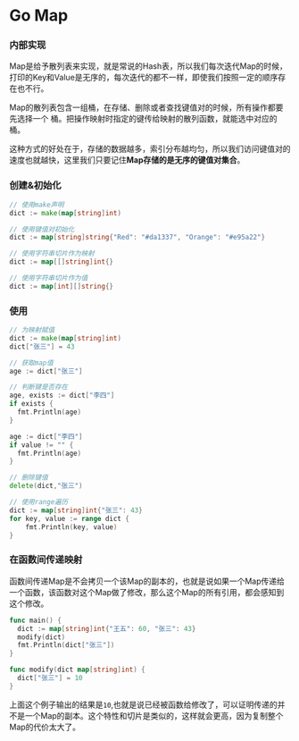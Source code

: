 # Go Map

### 内部实现

Map是给予散列表来实现，就是常说的Hash表，所以我们每次迭代Map的时候，打印的Key和Value是无序的，每次迭代的都不一样，即使我们按照一定的顺序存在也不行。

Map的散列表包含一组桶，在存储、删除或者查找键值对的时候，所有操作都要先选择一个 桶。把操作映射时指定的键传给映射的散列函数，就能选中对应的桶。

这种方式的好处在于，存储的数据越多，索引分布越均匀，所以我们访问键值对的速度也就越快，这里我们只要记住**Map存储的是无序的键值对集合**。

### 创建&初始化

```go
// 使用make声明
dict := make(map[string]int)

// 使用键值对初始化
dict := map[string]string{"Red": "#da1337", "Orange": "#e95a22"}

// 使用字符串切片作为映射
dict := map[[]string]int{}

// 使用字符串切片作为值
dict := map[int][]string{}
```

### 使用

```go
// 为映射赋值
dict := make(map[string]int)
dict["张三"] = 43

// 获取map值
age := dict["张三"]

// 判断键是否存在
age, exists := dict["李四"]
if exists {
  fmt.Println(age)
}

age := dict["李四"]
if value != "" {
  fmt.Println(age)
}

// 删除键值
delete(dict,"张三")

// 使用range遍历
dict := map[string]int{"张三": 43}
for key, value := range dict {
	fmt.Println(key, value)
}

```

### 在函数间传递映射

函数间传递Map是不会拷贝一个该Map的副本的，也就是说如果一个Map传递给一个函数，该函数对这个Map做了修改，那么这个Map的所有引用，都会感知到这个修改。

```go
func main() {
  dict := map[string]int{"王五": 60, "张三": 43}
  modify(dict)
  fmt.Println(dict["张三"])
}

func modify(dict map[string]int) {
  dict["张三"] = 10
}
```

上面这个例子输出的结果是`10`,也就是说已经被函数给修改了，可以证明传递的并不是一个Map的副本。这个特性和切片是类似的，这样就会更高，因为复制整个Map的代价太大了。